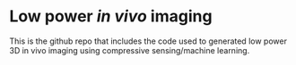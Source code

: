 # Low power _in vivo_ imaging
This is the github repo that includes the code used to generated low power 3D in vivo imaging using compressive sensing/machine learning. 
